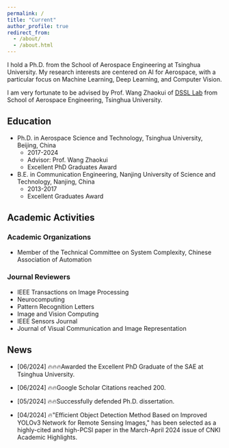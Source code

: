 ```yaml
---
permalink: /
title: "Current"
author_profile: true
redirect_from: 
  - /about/
  - /about.html
---
```

I hold a Ph.D. from the School of Aerospace Engineering at Tsinghua University. My research interests are centered on AI for Aerospace, with a particular focus on Machine Learning, Deep Learning, and Computer Vision.

I am very fortunate to be advised by Prof. Wang Zhaokui of [DSSL Lab](http://www.dssllab.com/) from School of Aerospace Engineering, Tsinghua University. 


## Education
* Ph.D. in Aerospace Science and Technology, Tsinghua University, Beijing, China
    * 2017-2024
    * Advisor: Prof. Wang Zhaokui
    * Excellent PhD Graduates Award 
* B.E. in Communication Engineering, Nanjing University of Science and Technology, Nanjing, China
    * 2013-2017
    * Excellent Graduates Award 

## Academic Activities

### Academic Organizations
- Member of the Technical Committee on System Complexity, Chinese Association of Automation

### Journal Reviewers
- IEEE Transactions on Image Processing
- Neurocomputing
- Pattern Recognition Letters 
- Image and Vision Computing
- IEEE Sensors Journal
- Journal of Visual Communication and Image Representation



## News
- [06/2024] 🔥🔥🔥Awarded the Excellent PhD Graduate of the SAE at Tsinghua University.

- [06/2024] 🔥🔥Google Scholar Citations reached 200.

- [05/2024] 🔥🔥Successfully defended Ph.D. dissertation.

- [04/2024] 🔥"Efficient Object Detection Method Based on Improved YOLOv3 Network for Remote Sensing Images," has been selected as a highly-cited and high-PCSl paper in the March-April 2024 issue of CNKI Academic Highlights.






